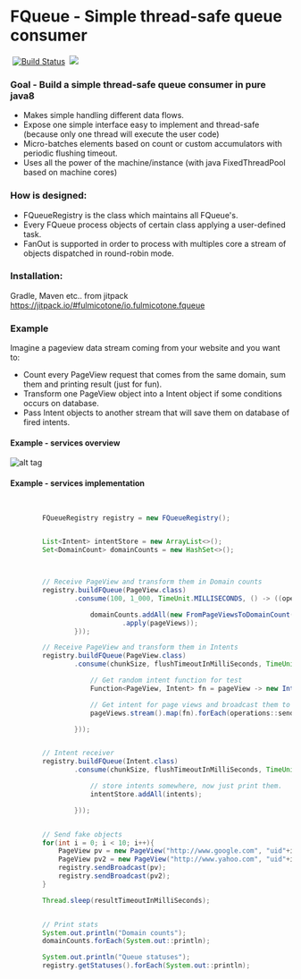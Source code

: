 # FQueue - Simple thread-safe queue consumer
&nbsp;[![Build Status](https://travis-ci.org/fulmicotone/io.fulmicotone.fqueue.svg?branch=master)](https://travis-ci.org/fulmicotone/io.fulmicotone.fqueue) &nbsp;[![](https://jitpack.io/v/fulmicotone/com.fulmicotone.qio.svg)](https://jitpack.io/#fulmicotone/com.fulmicotone.qio)


### Goal - Build a simple thread-safe queue consumer in pure java8

- Makes simple handling different data flows.
- Expose one simple interface easy to implement and thread-safe (because only one thread will execute the user code)
- Micro-batches elements based on count or custom accumulators with periodic flushing timeout.
- Uses all the power of the machine/instance (with java FixedThreadPool based on machine cores)


### How is designed:

- FQueueRegistry is the class which maintains all FQueue's.
- Every FQueue process objects of certain class applying a user-defined task.
- FanOut is supported in order to process with multiples core a stream of objects dispatched in round-robin mode.


### Installation:

Gradle, Maven etc.. from jitpack
https://jitpack.io/#fulmicotone/io.fulmicotone.fqueue



### Example

Imagine a pageview data stream coming from your website and you want to:
- Count every PageView request that comes from the same domain, sum them and printing result (just for fun).
- Transform one PageView object into a Intent object if some conditions occurs on database.
- Pass Intent objects to another stream that will save them on database of fired intents.

#### Example - services overview

![alt tag](https://raw.githubusercontent.com/fulmicotone/com.fulmicotone.qio/develop/misc/qio_example.jpg)

#### Example - services implementation
```java


        FQueueRegistry registry = new FQueueRegistry();


        List<Intent> intentStore = new ArrayList<>();
        Set<DomainCount> domainCounts = new HashSet<>();



        // Receive PageView and transform them in Domain counts
        registry.buildFQueue(PageView.class)
                .consume(100, 1_000, TimeUnit.MILLISECONDS, () -> ((operations, pageViews) -> {

                    domainCounts.addAll(new FromPageViewsToDomainCount()
                            .apply(pageViews));
                }));

        // Receive PageView and transform them in Intents
        registry.buildFQueue(PageView.class)
                .consume(chunkSize, flushTimeoutInMilliSeconds, TimeUnit.MILLISECONDS, () -> ((operations, pageViews) -> {

                    // Get random intent function for test
                    Function<PageView, Intent> fn = pageView -> new Intent(pageView.getUserId(), UUID.randomUUID().toString());

                    // Get intent for page views and broadcast them to Intent receiver.
                    pageViews.stream().map(fn).forEach(operations::sendBroadcast);

                }));


        // Intent receiver
        registry.buildFQueue(Intent.class)
                .consume(chunkSize, flushTimeoutInMilliSeconds, TimeUnit.MILLISECONDS, () -> ((operations, intents) -> {

                    // store intents somewhere, now just print them.
                    intentStore.addAll(intents);

                }));


        // Send fake objects
        for(int i = 0; i < 10; i++){
            PageView pv = new PageView("http://www.google.com", "uid"+i);
            PageView pv2 = new PageView("http://www.yahoo.com", "uid"+i);
            registry.sendBroadcast(pv);
            registry.sendBroadcast(pv2);
        }

        Thread.sleep(resultTimeoutInMilliSeconds);


        // Print stats
        System.out.println("Domain counts");
        domainCounts.forEach(System.out::println);

        System.out.println("Queue statuses");
        registry.getStatuses().forEach(System.out::println);


